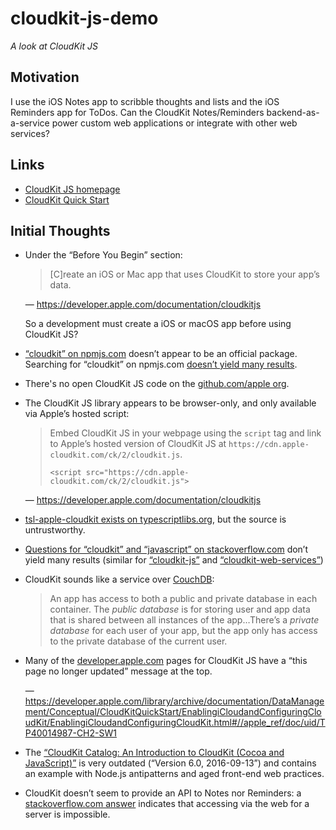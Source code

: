 # cloudkit-js-demo

_A look at CloudKit JS_

## Motivation

I use the iOS Notes app to scribble thoughts and lists and the iOS Reminders app for ToDos. Can the CloudKit Notes/Reminders backend-as-a-service power custom web applications or integrate with other web services?

## Links

* [CloudKit JS homepage](https://developer.apple.com/documentation/cloudkitjs)
* [CloudKit Quick Start](https://developer.apple.com/library/archive/documentation/DataManagement/Conceptual/CloudKitQuickStart/Introduction/Introduction.html#//apple_ref/doc/uid/TP40014987)

## Initial Thoughts

* Under the “Before You Begin” section:

    > [C]reate an iOS or Mac app that uses CloudKit to store your app’s data.

    — https://developer.apple.com/documentation/cloudkitjs

    So a development must create a iOS or macOS app before using CloudKit JS?
* [“cloudkit” on npmjs.com](https://www.npmjs.com/package/cloudkit) doesn’t appear to be an official package. Searching for “cloudkit” on npmjs.com [doesn’t yield many results](https://www.npmjs.com/search?q=cloudkit).
* There's no open CloudKit JS code on the [github.com/apple org](https://github.com/apple).
* The CloudKit JS library appears to be browser-only, and only available via Apple’s hosted script:

    > Embed CloudKit JS in your webpage using the `script` tag and link to Apple’s hosted version of CloudKit JS at `https://cdn.apple-cloudkit.com/ck/2/cloudkit.js`.
    >
    > ```
    > <script src="https://cdn.apple-cloudkit.com/ck/2/cloudkit.js">
    > ```

    — https://developer.apple.com/documentation/cloudkitjs
* [tsl-apple-cloudkit exists on typescriptlibs.org](https://typescriptlibs.org/tsl-apple-cloudkit/), but the source is untrustworthy.
* [Questions for “cloudkit” and “javascript” on stackoverflow.com](https://stackoverflow.com/questions/tagged/cloudkit+javascript) don’t yield many results (similar for [“cloudkit-js”](https://stackoverflow.com/search?q=cloudkit-js) and [“cloudkit-web-services”](https://stackoverflow.com/questions/tagged/cloudkit-web-services))
* CloudKit sounds like a service over [CouchDB](http://couchdb.apache.org):

    > An app has access to both a public and private database in each container. The _public database_ is for storing user and app data that is shared between all instances of the app…There’s a _private database_ for each user of your app, but the app only has access to the private database of the current user.
* Many of the [developer.apple.com](https://developer.apple.com/documentation/) pages for CloudKit JS have a “this page no longer updated” message at the top.

    — https://developer.apple.com/library/archive/documentation/DataManagement/Conceptual/CloudKitQuickStart/EnablingiCloudandConfiguringCloudKit/EnablingiCloudandConfiguringCloudKit.html#//apple_ref/doc/uid/TP40014987-CH2-SW1
* The [“CloudKit Catalog: An Introduction to CloudKit (Cocoa and JavaScript)”](https://developer.apple.com/library/archive/samplecode/CloudAtlas/Introduction/Intro.html#//apple_ref/doc/uid/TP40014599) is very outdated (“Version 6.0, 2016-09-13”) and contains an example with Node.js antipatterns and aged front-end web practices.
* CloudKit doesn’t seem to provide an API to Notes nor Reminders: a [stackoverflow.com answer](https://stackoverflow.com/a/53289466) indicates that accessing via the web for a server is impossible.


